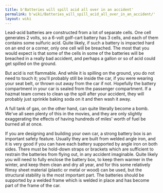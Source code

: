 ```yaml
---
title: b'Batteries will spill acid all over in an accident'
permalink: b'wiki/Batteries_will_spill_acid_all_over_in_an_accident/'
layout: wiki
---
```


Lead-acid batteries are constructed from a lot of separate cells. One
cell generates 2 volts, so a 6-volt golf-cart battery has 3 cells, and
each of them contains some sulfuric acid. Quite likely, if such a
battery is impacted hard on an end or a corner, only one cell will be
breached. The most that you would expect is that some of the cells in
some of the batteries will be breached in a really bad accident, and
perhaps a gallon or so of acid could get spilled on the ground.

But acid is not flammable. And while it is spilling on the ground, you
do not need to touch it; you'll probably still be inside the car, if you
were wearing your seat belt, or thrown out away from the car if not.
Hopefully the battery compartment in your car is sealed from the
passenger compartment. If a hazmat team comes to clean up the spill
after your accident, they will probably just sprinkle baking soda on it
and then wash it away.

A full tank of gas, on the other hand, can quite literally become a
bomb. We've all seen plenty of this in the movies, and they are only
slightly exaggerating the effects of having hundreds of miles' worth of
fuel be burned all at once.

If you are designing and building your own car, a strong battery box is
an important safety feature. Usually they are built from welded angle
iron, and it is very good if you can have each battery supported by
angle iron on both sides. There must be hold-down straps or brackets
which are sufficient to restrain the batteries from flying out, in any
accident imaginable. Quite likely you will need to fully enclose the
battery box, to keep them warmer in the winter, and keep them clean and
dry all year, and for this some relatively flimsy sheet material
(plastic or metal or wood) can be used, but the structural stability is
the most important part. The batteries should be supported by a welded
frame which is welded in place and has become part of the frame of the
car.
